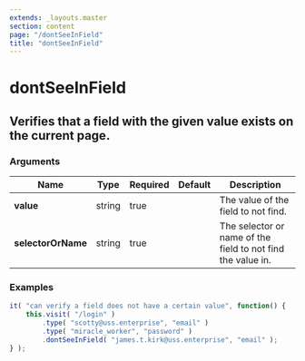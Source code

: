 ```yaml
---
extends: _layouts.master
section: content
page: "/dontSeeInField"
title: "dontSeeInField"
---
```

        
<h1 class="title is-1">dontSeeInField</h1>
<h2 class="subtitle is-4">
    Verifies that a field with the given value exists on the current page.
</h2>

<h3 class="subtitle is-5">Arguments</h3>
<table class="table">
    <thead>
        <tr>
            <th>Name</th>
            <th>Type</th>
            <th>Required</th>
            <th>Default</th>
            <th>Description</th>
        </tr>
    </thead>
    <tbody>
        <tr>
            <td class="title is-5"><strong>value</strong></td>
            <td class="title is-5">string</td>
            <td class="title is-5">true</td>
            <td class="title is-5"></td>
            <td class="title is-5">The value of the field to not find.</td>
        </tr>
        <tr>
            <td class="title is-5"><strong>selectorOrName</strong></td>
            <td class="title is-5">string</td>
            <td class="title is-5">true</td>
            <td class="title is-5"></td>
            <td class="title is-5">The selector or name of the field to not find the value in.</td>
        </tr>
    </tbody>
</table>

<h3 class="subtitle is-5">Examples</h3>

```js
it( "can verify a field does not have a certain value", function() {
    this.visit( "/login" )
        .type( "scotty@uss.enterprise", "email" )
        .type( "miracle_worker", "password" )
        .dontSeeInField( "james.t.kirk@uss.enterprise", "email" );
} );
```